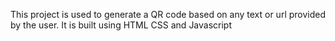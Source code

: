 This project is used to generate a QR code based on any text or url provided by the user. It is built using HTML CSS and Javascript 
